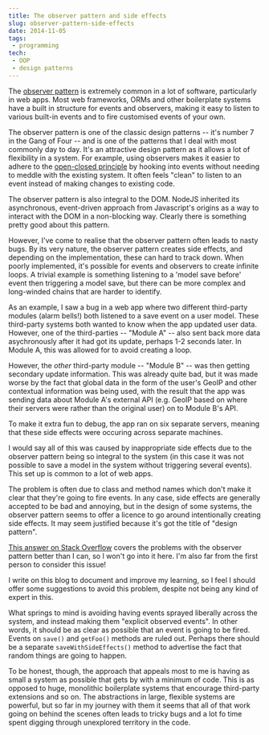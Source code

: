 ```yaml
---
title: The observer pattern and side effects
slug: observer-pattern-side-effects
date: 2014-11-05
tags:
 - programming
tech:
 - OOP
 - design patterns
---
```


The [observer pattern](https://en.wikipedia.org/wiki/Observer_pattern) is
extremely common in a lot of software, particularly in web apps. Most web
frameworks, ORMs and other boilerplate systems have a built in structure for
events and observers, making it easy to listen to various built-in events and to
fire customised events of your own.

The observer pattern is one of the classic design patterns -- it's number 7 in
the Gang of Four -- and is one of the patterns that I deal with most commonly
day to day. It's an attractive design pattern as it allows a lot of flexibility
in a system. For example, using observers makes it easier to adhere to the
[open-closed principle](https://en.wikipedia.org/wiki/Open/closed_principle) by
hooking into events without needing to meddle with the existing system. It often
feels "clean" to listen to an event instead of making changes to existing code.

The observer pattern is also integral to the DOM. NodeJS inherited its
asynchronous, event-driven approach from Javascript's origins as a way to
interact with the DOM in a non-blocking way. Clearly there is something pretty
good about this pattern.

However, I've come to realise that the observer pattern often leads to nasty
bugs. By its very nature, the observer pattern creates side effects, and
depending on the implementation, these can hard to track down. When poorly
implemented, it's possible for events and observers to create infinite loops. A
trivial example is something listening to a 'model save before' event then
triggering a model save, but there can be more complex and long-winded chains
that are harder to identify.

As an example, I saw a bug in a web app where two different third-party modules
(alarm bells!) both listened to a save event on a user model. These third-party
systems both wanted to know when the app updated user data. However, one of the
third-parties -- "Module A" -- also sent back more data asychronously after it
had got its update, perhaps 1-2 seconds later. In Module A, this was allowed for
to avoid creating a loop.

However, the _other_ third-party module -- "Module B" -- was then getting
secondary update information. This was already quite bad, but it was made worse
by the fact that global data in the form of the user's GeoIP and other
contextual information was being used, with the result that the app was sending
data about Module A's external API (e.g. GeoIP based on where their servers were
rather than the original user) on to Module B's API.


To make it extra fun to debug, the app ran on six separate servers, meaning that
these side effects were occuring across separate machines.

I would say all of this was caused by inappropriate side effects due to the
observer pattern being so integral to the system (in this case it was not
possible to save a model in the system without triggering several events). This
set up is common to a lot of web apps.

The problem is often due to class and method names which don't make it clear
that they're going to fire events. In any case, side effects are generally
accepted to be bad and annoying, but in the design of some systems, the observer
pattern seems to offer a licence to go around intentionally creating side
effects. It may seem justified because it's got the title of "design pattern".

[This answer on Stack Overflow](http://stackoverflow.com/a/11632412/1581544)
covers the problems with the observer pattern better than I can, so I won't go
into it here. I'm also far from the first person to consider this issue!

I write on this blog to document and improve my learning, so I feel I should
offer some suggestions to avoid this problem, despite not being any kind of
expert in this.

What springs to mind is avoiding having events sprayed liberally across the
system, and instead making them "explicit observed events". In other words, it
should be as clear as possible that an event is going to be fired. Events on
`save()` and `getFoo()` methods are ruled out. Perhaps there should be a
separate `saveWithSideEffects()` method to advertise the fact that random things
are going to happen.

To be honest, though, the approach that appeals most to me is having as small a
system as possible that gets by with a minimum of code. This is as opposed to
huge, monolithic boilerplate systems that encourage third-party extensions and
so on. The abstractions in large, flexible systems are powerful, but so far in
my journey with them it seems that all of that work going on behind the scenes
often leads to tricky bugs and a lot fo time spent digging through unexplored
territory in the code.
